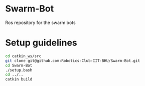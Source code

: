 # Swarm-Bot
Ros repository for the swarm bots

# Setup guidelines 

```bash
cd catkin_ws/src
git clone git@github.com:Robotics-Club-IIT-BHU/Swarm-Bot.git
cd Swarm-Bot
./setup.bash
cd ../..
catkin build
```
